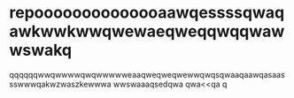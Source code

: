 # repoooooooooooooaawqessssqwaqawkwwkwwqwewaeqweqqwqqwawwswakq
qqqqqqwwqwwwwqwqwwwwweaaqweqweqwewwqwqsqwaaqaawqasaassswwwqakwzwaszkewwwa
wwswaaaqsedqwa
qwa<<qa
q
